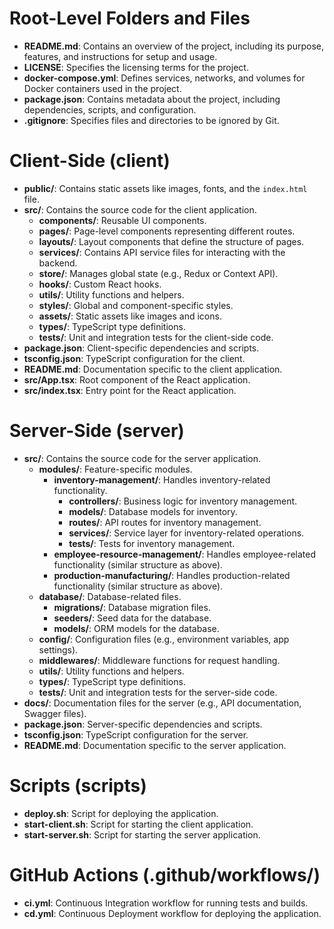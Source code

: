 # Root-Level Folders and Files
- **README.md**: Contains an overview of the project, including its purpose, features, and instructions for setup and usage.
- **LICENSE**: Specifies the licensing terms for the project.
- **docker-compose.yml**: Defines services, networks, and volumes for Docker containers used in the project.
- **package.json**: Contains metadata about the project, including dependencies, scripts, and configuration.
- **.gitignore**: Specifies files and directories to be ignored by Git.

# Client-Side (client)
- **public/**: Contains static assets like images, fonts, and the `index.html` file.
- **src/**: Contains the source code for the client application.
  - **components/**: Reusable UI components.
  - **pages/**: Page-level components representing different routes.
  - **layouts/**: Layout components that define the structure of pages.
  - **services/**: Contains API service files for interacting with the backend.
  - **store/**: Manages global state (e.g., Redux or Context API).
  - **hooks/**: Custom React hooks.
  - **utils/**: Utility functions and helpers.
  - **styles/**: Global and component-specific styles.
  - **assets/**: Static assets like images and icons.
  - **types/**: TypeScript type definitions.
  - **tests/**: Unit and integration tests for the client-side code.
- **package.json**: Client-specific dependencies and scripts.
- **tsconfig.json**: TypeScript configuration for the client.
- **README.md**: Documentation specific to the client application.
- **src/App.tsx**: Root component of the React application.
- **src/index.tsx**: Entry point for the React application.

# Server-Side (server)
- **src/**: Contains the source code for the server application.
  - **modules/**: Feature-specific modules.
    - **inventory-management/**: Handles inventory-related functionality.
      - **controllers/**: Business logic for inventory management.
      - **models/**: Database models for inventory.
      - **routes/**: API routes for inventory management.
      - **services/**: Service layer for inventory-related operations.
      - **tests/**: Tests for inventory management.
    - **employee-resource-management/**: Handles employee-related functionality (similar structure as above).
    - **production-manufacturing/**: Handles production-related functionality (similar structure as above).
  - **database/**: Database-related files.
    - **migrations/**: Database migration files.
    - **seeders/**: Seed data for the database.
    - **models/**: ORM models for the database.
  - **config/**: Configuration files (e.g., environment variables, app settings).
  - **middlewares/**: Middleware functions for request handling.
  - **utils/**: Utility functions and helpers.
  - **types/**: TypeScript type definitions.
  - **tests/**: Unit and integration tests for the server-side code.
- **docs/**: Documentation files for the server (e.g., API documentation, Swagger files).
- **package.json**: Server-specific dependencies and scripts.
- **tsconfig.json**: TypeScript configuration for the server.
- **README.md**: Documentation specific to the server application.

# Scripts (scripts)
- **deploy.sh**: Script for deploying the application.
- **start-client.sh**: Script for starting the client application.
- **start-server.sh**: Script for starting the server application.

# GitHub Actions (.github/workflows/)
- **ci.yml**: Continuous Integration workflow for running tests and builds.
- **cd.yml**: Continuous Deployment workflow for deploying the application.